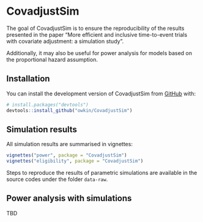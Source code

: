 
<!-- README.md is generated from README.Rmd. Please edit that file -->

# CovadjustSim

<!-- badges: start -->
<!-- badges: end -->

The goal of CovadjustSim is to ensure the reproducibility of the results
presented in the paper “More efficient and inclusive time-to-event
trials with covariate adjustment: a simulation study”.

Additionally, it may also be useful for power analysis for models based
on the proportional hazard assumption.

## Installation

You can install the development version of CovadjustSim from
[GitHub](https://github.com/owkin/CovadjustSim) with:

``` r
# install.packages("devtools")
devtools::install_github("owkin/CovadjustSim")
```

## Simulation results

All simulation results are summarised in vignettes:

``` r
vignettes("power", package = "CovadjustSim")
vignettes("eligibility", package = "CovadjustSim")
```

Steps to reproduce the results of parametric simulations are available
in the source codes under the folder `data-raw`.

## Power analysis with simulations

TBD

